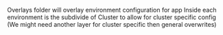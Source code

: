 Overlays folder will overlay environment configuration for app
Inside each environment is the subdivide of Cluster to allow for cluster specific config (We might need another layer for cluster specific then general overwrites)